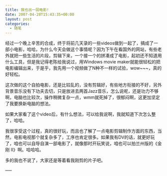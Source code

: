```yaml
---
title: 我也出一回电影!
date: 2007-04-28T15:43:35+00:00
layout: post
categories:
  - 随笔
---
```


经过一个晚上辛苦的合成，终于将前几天录的一些videos做到一起了，搞成了一部小电影，哈哈，为什么今天会做这个事情呢？因为下午在看国外的网站，有些老外就把一些生活的片段，剪辑下来，一个接一个的拼凑成了电影，起初还不知道用什么工具，但是我记得老陈给我说过，用Windows movie maker就能很轻松的把电影编辑出来，于是乎，我先用一个视频做了N种不一样的试验，wow~~~，真的好轻松。

这次做的这个自拍电影，还是比较乱的，没有剪辑好，有些地方衔接的不好，另外背景音乐没有下功夫去切，只是放进去两首Jazz音乐，怎么说呢，还是功力不够啊，电脑也比较次，操作稍微复杂一点，wmm就死掉了，很郁闷啊，这更加坚定了我要换新电脑的想法。
<!--more-->
如果大家看了这个video后，有什么想法，可以给我说啊，我就知道下次怎么整了，哈哈。

我很享受这个过程，真的很好玩，而且也了解了一点电影剪辑制作方面的东西，当然，电影电视那个就复杂多了，工序也肯定很多。如果我有DV的话，就更好玩了，咱也可以自导自演一部电影了，就像那时开玩笑说，咱也可以拍兰州版的《金刚 II》啊。哈哈哈。

多的我也不说了，大家还是等着看我刚剪的片子吧。

—–
